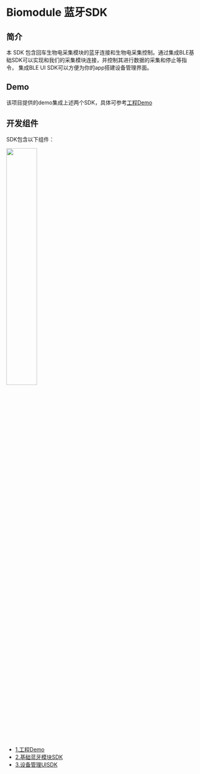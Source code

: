 # Biomodule 蓝牙SDK 

## 简介

本 SDK 包含回车生物电采集模块的蓝牙连接和生物电采集控制。通过集成BLE基础SDK可以实现和我们的采集模块连接，并控制其进行数据的采集和停止等指令，
集成BLE UI SDK可以方便为你的app搭建设备管理界面。

## Demo
该项目提供的demo集成上述两个SDK，具体可参考[工程Demo](demo/README.md)

## 开发组件

SDK包含以下组件：

<img src="https://github.com/EnterTech/Flowtime-BLE-SDK-Android/blob/master/docimage/flowtimeble_project.jpg" width="40%">

- [1.工程Demo](demo/README.md)
- [2.基础蓝牙模块SDK](https://github.com/Entertech/Enter-Biomodule-BLE-Android-SDK/tree/master/ble)
- [3.设备管理UISDK](https://github.com/Entertech/Enter-Biomodule-BLE-Android-SDK/tree/master/bleuisdk)

